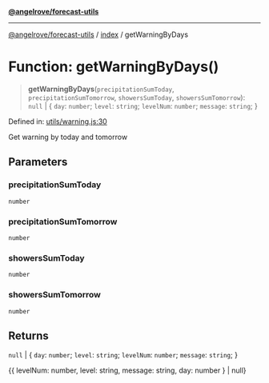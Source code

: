 [**@angelrove/forecast-utils**](../../README.md)

***

[@angelrove/forecast-utils](../../README.md) / [index](../README.md) / getWarningByDays

# Function: getWarningByDays()

> **getWarningByDays**(`precipitationSumToday`, `precipitationSumTomorrow`, `showersSumToday`, `showersSumTomorrow`): `null` \| \{ `day`: `number`; `level`: `string`; `levelNum`: `number`; `message`: `string`; \}

Defined in: [utils/warning.js:30](https://github.com/angelrove/forecast-utils/blob/c8671c08665caf44781ca994161c6a147044eefe/src/utils/warning.js#L30)

Get warning by today and tomorrow

## Parameters

### precipitationSumToday

`number`

### precipitationSumTomorrow

`number`

### showersSumToday

`number`

### showersSumTomorrow

`number`

## Returns

`null` \| \{ `day`: `number`; `level`: `string`; `levelNum`: `number`; `message`: `string`; \}

{{ levelNum: number, level: string, message: string, day: number } | null}
